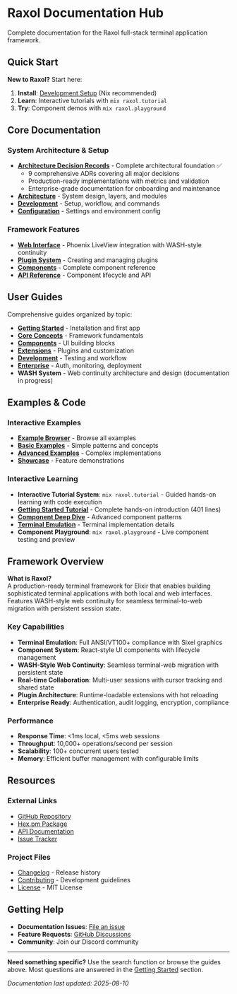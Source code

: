 # Raxol Documentation Hub

Complete documentation for the Raxol full-stack terminal application framework.

## Quick Start

**New to Raxol?** Start here:

1. **Install**: [Development Setup](DEVELOPMENT.md#quick-setup) (Nix recommended)
2. **Learn**: Interactive tutorials with `mix raxol.tutorial`
3. **Try**: Component demos with `mix raxol.playground`

## Core Documentation

### System Architecture & Setup
- [**Architecture Decision Records**](./adr/README.md) - Complete architectural foundation ✅
  - 9 comprehensive ADRs covering all major decisions
  - Production-ready implementations with metrics and validation
  - Enterprise-grade documentation for onboarding and maintenance
- [**Architecture**](ARCHITECTURE.md) - System design, layers, and modules
- [**Development**](DEVELOPMENT.md) - Setup, workflow, and commands  
- [**Configuration**](CONFIGURATION.md) - Settings and environment config

### Framework Features
- [**Web Interface**](WEB_INTERFACE_GUIDE.md) - Phoenix LiveView integration with WASH-style continuity
- [**Plugin System**](PLUGIN_SYSTEM_GUIDE.md) - Creating and managing plugins
- [**Components**](./components/README.md) - Complete component reference
- [**API Reference**](./components/api/README.md) - Component lifecycle and API

## User Guides

Comprehensive guides organized by topic:

- [**Getting Started**](./examples/guides/01_getting_started/) - Installation and first app
- [**Core Concepts**](./examples/guides/02_core_concepts/) - Framework fundamentals  
- [**Components**](./examples/guides/03_component_reference/) - UI building blocks
- [**Extensions**](./examples/guides/04_extending_raxol/) - Plugins and customization
- [**Development**](./examples/guides/05_development_and_testing/) - Testing and workflow
- [**Enterprise**](./examples/guides/06_enterprise/) - Auth, monitoring, deployment
- **WASH System** - Web continuity architecture and design (documentation in progress)

## Examples & Code

### Interactive Examples
- [**Example Browser**](./examples/snippets/README.md) - Browse all examples
- [**Basic Examples**](./examples/snippets/basic/) - Simple patterns and concepts
- [**Advanced Examples**](./examples/snippets/advanced/) - Complex implementations
- [**Showcase**](./examples/snippets/showcase/) - Feature demonstrations

### Interactive Learning
- **Interactive Tutorial System**: `mix raxol.tutorial` - Guided hands-on learning with code execution
- [**Getting Started Tutorial**](./tutorials/01_getting_started.md) - Complete hands-on introduction (401 lines)
- [**Component Deep Dive**](./tutorials/02_component_deep_dive.md) - Advanced component patterns
- [**Terminal Emulation**](./tutorials/03_terminal_emulation.md) - Terminal implementation details
- **Component Playground**: `mix raxol.playground` - Live component testing and preview

## Framework Overview

**What is Raxol?**  
A production-ready terminal framework for Elixir that enables building sophisticated terminal applications with both local and web interfaces. Features WASH-style web continuity for seamless terminal-to-web migration with persistent session state.

### Key Capabilities
- **Terminal Emulation**: Full ANSI/VT100+ compliance with Sixel graphics
- **Component System**: React-style UI components with lifecycle management  
- **WASH-Style Web Continuity**: Seamless terminal-web migration with persistent state
- **Real-time Collaboration**: Multi-user sessions with cursor tracking and shared state
- **Plugin Architecture**: Runtime-loadable extensions with hot reloading
- **Enterprise Ready**: Authentication, audit logging, encryption, compliance

### Performance
- **Response Time**: <1ms local, <5ms web sessions
- **Throughput**: 10,000+ operations/second per session
- **Scalability**: 100+ concurrent users tested
- **Memory**: Efficient buffer management with configurable limits

## Resources

### External Links
- [GitHub Repository](https://github.com/Hydepwns/raxol)
- [Hex.pm Package](https://hex.pm/packages/raxol)
- [API Documentation](https://hexdocs.pm/raxol)
- [Issue Tracker](https://github.com/Hydepwns/raxol/issues)

### Project Files
- [Changelog](../CHANGELOG.md) - Release history
- [Contributing](../CONTRIBUTING.md) - Development guidelines
- [License](../LICENSE.md) - MIT License

## Getting Help

- **Documentation Issues**: [File an issue](https://github.com/Hydepwns/raxol/issues)
- **Feature Requests**: [GitHub Discussions](https://github.com/Hydepwns/raxol/discussions)
- **Community**: Join our Discord community

---

**Need something specific?** Use the search function or browse the guides above. Most questions are answered in the [Getting Started](./examples/guides/01_getting_started/) section.

*Documentation last updated: 2025-08-10*